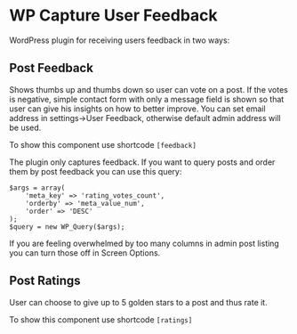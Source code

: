 # WP Capture User Feedback

WordPress plugin for receiving users feedback in two ways:  

## Post Feedback 

Shows thumbs up and thumbs down so user can vote on a post. If the votes is negative, simple contact form with only a message field is shown so that user can give his insights on how to better improve. You can set email address in settings->User Feedback, otherwise default admin address will be used.

To show this component use shortcode `[feedback]`

The plugin only captures feedback. If you want to query posts and order them by post feedback you can use this query: 

	$args = array(   
	    'meta_key' => 'rating_votes_count',
    	'orderby' => 'meta_value_num',
    	'order' => 'DESC'
	);   
	$query = new WP_Query($args);   

If you are feeling overwhelmed by too many columns in admin post listing you can turn those off in Screen Options.

## Post Ratings 

User can choose to give up to 5 golden stars to a post and thus rate it. 

To show this component use shortcode `[ratings]`
